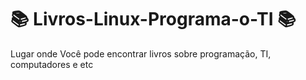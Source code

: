 # 📚 Livros-Linux-Programa-o-TI 📚
Lugar onde Você pode encontrar livros sobre programação, TI, computadores e etc
